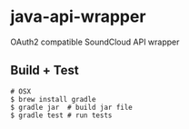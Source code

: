 
# java-api-wrapper

OAuth2 compatible SoundCloud API wrapper

## Build + Test

    # OSX
    $ brew install gradle
    $ gradle jar  # build jar file
    $ gradle test # run tests
